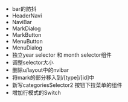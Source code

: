 - bar的防抖
- HeaderNavi
- NaviBar
- MarkDialog
- MarkButton
- MenuButton
- MenuDialog
- 独立year selector 和 month selector组件
- 调整selector大小
- 删除u/layout中的nvibar
- 将mark的部分移入到/[type]/[id]中
- 新写categoriesSelector2 按钮下拉菜单的组件
- 增加行模式的Switch